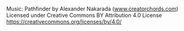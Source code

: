 Music: Pathfinder by Alexander Nakarada (www.creatorchords.com)
Licensed under Creative Commons BY Attribution 4.0 License
https://creativecommons.org/licenses/by/4.0/
